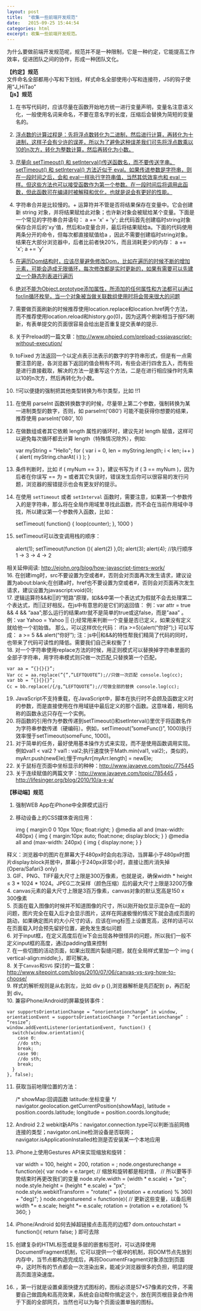 ```yaml
---
layout: post
title:  "收集一些前端开发规范"
date:   2015-09-25 15:44:54
categories: html
excerpt: 收集一些前端开发规范。
---
```



为什么要做前端开发规范呢，规范并不是一种限制，它是一种约定，它能提高工作效率，促进团队之间的协作，形成一种团队文化。  

**【约定】规范**  
文件命名全部都用小写和下划线，样式命名全部使用小写和连接符，JS的钩子使用“J_HiTao”  
**【js】规范**  
1. 在书写代码时，应该尽量在函数开始地方统一进行变量声明，变量名注意语义化，一般使用名词来命名，不要在意名字的长度，压缩后会替换为简短的变量名的。  
2. [浮点数的计算过程是：先将浮点数转化为二进制，然后进行计算，再转化为十进制，这样子会有少许的误差，所以为了避免这种误差我们可先将浮点数乘以10的n次方，转化为整数计算，然后再转化为小数。](http://blog.csdn.net/zcczcw/article/details/7362473)  
3. [尽量向 setTimeout() 和 setInterval()传送函数名，而不要传送字串。setTimeout() 和 setInterval() 方法近似于 eval。如果传进参数是字符串，则在一段时间之后，会和 eval一样执行字符串值，当然其低效率也和 eval 一样。但这些方法也可以接受函数作为第一个参数。在一段时间后将调用此函数，但此函数可在编译时被解释和优化，也就是说会有更好的性能。](http://blog.csdn.net/zxsrendong/article/details/6992771)  
4. 字符串合并是比较慢的。+ 运算符并不管是否将结果保存在变量中。它会创建新 string 对象，并将结果赋给此对象；也许新对象会被赋给某个变量。下面是一个常见的字符串合并语句： a += 'x' + 'y'; 此代码首先创建临时string对象保存合并后的'xy'值，然后和a变量合并，最后将结果赋给a。下面的代码使用两条分开的命令，但每次都直接赋值给a ，因此不需要创建临时string对象。结果在大部分浏览器中，后者比前者快20%，而且消耗更少的内存： a += 'x'; a += 'y'  
5. [在遍历Dom结构时，应该尽量避免修改Dom，比如在遍历的时候不断的增加元素，可能会造成无限循环，每次修改都是实时更新的，如果有需要可以先建立一个静态列表进行遍历](http://www.cnblogs.com/hyddd/archive/2013/02/07/2908960.html)
6. [绝对不能为Object.prototype添加属性，所添加的任何属性和方法都可以通过for/in循环枚举，当一个对象被当做关联数组使用时将会带来很大的问题](http://www.cnblogs.com/ziyunfei/archive/2012/12/03/2799984.html)  
7. 需要做页面刷新的时候推荐使用location.replace和location.href两个方法，而不推荐使用location.reload和history.go(0)，因为这两个刷新相当于按F5刷新，有表单提交的页面很容易会给出是否重复提交表单的提示.  
8. 关于Preload的一篇文章：http://www.phpied.com/preload-cssjavascript-without-execution/  
9. toFixed 方法返回一个以定点表示法表示的数字的字符串形式，但是有一点需要注意的是，各浏览器下返回的值会稍有不同，有些会进行四舍五入，而有些是进行直接截取，解决的方法一是重写这个方法，二是在进行相应操作时先乘以10的n次方，然后再转化为小数。  
10. !!可以便捷的强制把其他类型转换为布尔类型，比如 !!1  
11. 在使用 parseInt 函数转换数字的时候，尽量带上第二个参数，强制转换为某一进制类型的数字，否则，如 parseInt('080') 可能不能获得你想要的结果，推荐使用 parseInt('080', 10)  
12. 在做数组或者其它依赖 length 属性的循环时，建议先对 length 赋值，这样可以避免每次循环都去计算 length（特殊情况除外），例如:
    
    var myString = "Hello"; 
    for ( var i = 0, len = myString.length; i < len; i++ )     { 
        alert( myString.charAt( i ) ); 
    }  

13. 条件判断时，比如 if ( myNum == 3 )，建议书写为 if ( 3 == myNum )，因为后者在你误写 == 为 = 或者其它失误时，错误发生后你可以很容易的发行问题，浏览器的报错提示也会有更友好的提示。  
14. 在使用 `setTimeout` 或者 `setInterval` 函数时，需要注意，如果第一个参数传入的是字符串，那么将在全局作用域里寻找此函数，而不会在当前作用域中寻找，所以建议第一个参数传入函数，比如：

    setTimeout( function() { loop(counter); }, 1000 )  

15. setTimeout可以改变调用栈的顺序：
 
    alert(1); 
    setTimeout(function (){
        alert(2) 
    },0); 
    alert(3); 
    alert(4); //执行顺序 1 → 3 → 4 → 2  
    
相关延伸阅读: http://ejohn.org/blog/how-javascript-timers-work/   
16. 在创建img时，src不要设置为空或者#，否则会对页面再次发生请求，建议设置为about:blank;在创建a时，href也不要设置为空或者#，否则会对页面再次发生请求，建议设置为javascript:void(0);  
17. 逻辑运算符&&和||的“短路”原理，如&&中第一个表达式为假就不会去处理第二个表达式，而||正好相反。在js中有意思的是它们的返回值： 例：var attr = true && 4 && “aaa”;那么运行的结果attr就不是简单的true或这false，而是”aaa” 。 例：var Yahoo = Yahoo || {};经常用来判断一个变量是否已定义，如果没有定义就给他一个初始值。 那么，可以这样优化代码： if(a >=5){alert(“你好”);} 可以写成： a >= 5 && alert(“你好”); 注：js中||和&&的特性帮我们精简了代码的同时，也带来了代码可读性的降低。需要我们自己来权衡了！  
18. 对一个字符串使用replace方法的时候，用正则模式可以替换掉字符串里面的全部子字符串，用字符串模式则只做一次匹配,只替换第一个匹配，

    var aa = ”{}{}{}”;
    Var cc = aa.replace(”{”,”LEFTQUOTE”);//只做一次匹配 console.log(cc); 
    var bb = ”{}{}{}”; 
    Cc = bb.replace(/{/g,”LEFTQUOTE”);//可做全部的替换 console.log(cc);  

19. JavaScript不支持重载，在JavaScript中，脚本在执行时不会顾及函数定义时的参数，而是直接使用在作用域链中最后定义的那个函数。这意味着，相同名称的函数永远只存在一个实例。  
20. 将函数的引用作为参数传递到setTimeout()和setInterval()里优于将函数名作为字符串参数传递（硬编码）。例如，setTimeout(”someFunc()”, 1000)执行效率慢于setTimeout(someFunc, 1000)。  
21. 对于简单的任务，最好使用基本操作方式来实现，而不是使用函数调用实现。例如val1 < val2 ? val1 : val2;执行速度快于Math.min(val1, val2);，类似的，myArr.push(newEle);慢于myArr[myArr.length] = newEle;  
22. 关于鼠标在页面中坐标显示的种种：http://www.javaeye.com/topic/775445  
23. 关于连续赋值的两篇文字：http://www.javaeye.com/topic/785445 ，http://lifesinger.org/blog/2010/10/a-x-a/   

**【移动端】规范**  
1. 强制WEB App在iPhone中全屏模式运行

    <meta name="viewport" content="width=device-width; initial-scale=1.0; maximum-scale=1.0; user-scalable=0;"/>
    <meta name="apple-mobile-web-app-capable" content="yes"/>
    <meta names="apple-mobile-web-app-status-bar-style" content="black-translucent"/>  

2. 移动设备上的CSS媒体查询应用：
    
    img {
        margin:0 0 10px 10px; 
        float:right; 
    } 
    @media all and (max-width: 480px) {
        img { 
        margin:10px auto; 
        float:none; 
        display:block; 
        } 
    } 
    @media all and (max-width: 240px) {
        img { 
        display:none; 
        } 
    }  

释义：浏览器中的图片在屏幕大于480px时会向右浮动，当屏幕小于480px时图片display:block并居中，屏幕小于240px非常小时，直接让图片消失掉 (Opera/Safari3 only)  
3. GIF、PNG、TIFF最大尺寸上限是300万像素，也就是说，确保width * height ≤ 3 * 1024 * 1024。JPEG二次采样（颜色压缩）后的最大尺寸上限是3200万像  
4. canvas元素的最大尺寸上限是3百万像素，canvas对象的默认宽高是150 x 300像素  
5. 页面在载入图像的时候并不知道图像的尺寸，所以刚开始仅显示混杂在一起的问题，图片完全在载入后才会显示图片，这样在网速极慢的情况下就会造成页面的跳动，如果确定图片的大小尺寸的话，应该在img标签上设置宽高，这样的话可以在页面载入时会预先留好位置，避免发生类似问题  
6. 对于input框，在定义高度后在ie下会出现各种很怪异的问题，所以我们一般不定义input框的高度，通过padding值来控制  
7. 在一些切图的活动页面，如果出现图片裂缝问题，就在全局样式里加一个 img { vertical-align:middle;}，即可解决。  
8. 关于`Canvas`和`SVG` 探讨的一篇文章：
http://www.sitepoint.com/blogs/2010/07/06/canvas-vs-svg-how-to-choose/  
9. 样式的解析规则是从右到左，比如 div p {},浏览器解析是先匹配到 p，再匹配到 div。  
10. 兼容iPhone/Android的屏幕旋转事件：
    
    var supportsOrientationChange = “onorientationchange” in window, 
    orientationEvent = supportsOrientationChange ? “orientationchange” : “resize”; 
    window.addEventListener(orientationEvent, function() {
      switch(window.orientation){ 
        case 0: 
        //do sth; 
        break; 
        case 90: 
        //do sth; 
        break; 
      } 
    }, false);  

11. 获取当前地理位置的方法：
    
    /*
      showMap:回调函数
      latitude:坐标变量
     */
    navigator.geolocation.getCurrentPosition(showMap),
    latitude = position.coords.latitude; 
    longitude = position.coords.longitude;  

12. Android 2.2   webkit新APIs：navigator.connection.type可以判断当前网络连接的类型；navigator.onLine检测设备是否联网；navigator.isApplicationInstalled检测是否安装某一个本地应用  
13. iPhone上使用Gestures API来实现缩放和旋转：
    
    var width = 100, height = 200, rotation = ; 
    node.ongesturechange = function(e){ 
      var node = e.target; 
      // 缩放和旋转都是相对值， 
      // 所以要等手势结束时再更改我们的变量 
      node.style.width = (width * e.scale) + "px"; 
      node.style.height = (height * e.scale) + "px"; 
      node.style.webkitTransform = "rotate(" + ((rotation + e.rotation) % 360) + "deg)"; 
    } 
    node.ongestureend = function(e){ 
      // 更新这些变量，以备后用 
      width *= e.scale; 
      height *= e.scale; 
      rotation = (rotation + e.rotation) % 360; 
    }  
    
14. iPhone/Android 如何去掉超链接点击高亮的边框?   dom.ontouchstart = function(){ return false; } 即可去除  
15. 创建复杂的HTML标签或是多层的嵌套标签时，可以选择使用DocumentFragment机制，它可以提供一个缓冲的机制，将DOM节点先放到内存中，当节点都构造完成后，再将DocumentFragment对象添加到页面中，这时所有的节点都会一次渲染出来，能减少浏览器很多的负担，明显的提高页面渲染速度。  
16. <link rel=“apple-touch-icon” href=“apple-touch-icon.png”/>，第一行就是设置桌面快捷方式图标的，图标必须是57*57像素的文件，不需要自己做圆角和高亮效果，系统会自动帮你搞定这个，放在网页根目录会作用于下面的全部网页，当然也可以为每个页面设置单独的图标。  
    
